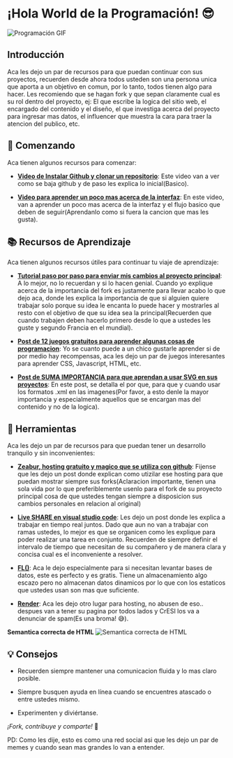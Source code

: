 # ¡Hola World de la Programación! 😎

![Programación GIF](https://media3.giphy.com/media/v1.Y2lkPTc5MGI3NjExanM3dGF1Zmxmc3p5cWx5YzkxdjR0MnJhdjk2eXh5ZGp4anpyeXlsNyZlcD12MV9pbnRlcm5hbF9naWZfYnlfaWQmY3Q9Zw/YnkMcHgNIMW4Yfmjxr/giphy.gif)

## Introducción
Aca les dejo un par de recursos para que puedan continuar con sus proyectos, recuerden desde ahora todos usteden son una persona unica que aporta a un objetivo en comun, por lo tanto, todos tienen algo para hacer. Les recomiendo que se hagan fork y que sepan claramente cual es su rol dentro del proyecto, ej: El que escribe la logica del sitio web, el encargado del contenido y el diseño, el que investiga acerca del proyecto para ingresar mas datos, el influencer que muestra la cara para traer la atencion del publico, etc.

## 🚀 Comenzando
Aca tienen algunos recursos para comenzar:

- **[Video de Instalar Github y clonar un repositorio](https://youtu.be/Jf1EP2xWf0E?feature=shared)**: Este video van a ver como se baja github y de paso les explica lo inicial(Basico).

- **[Video para aprender un poco mas acerca de la interfaz](https://youtu.be/UISDyE9KMlI?feature=shared)**: En este video, van a aprender un poco mas acerca de la interfaz y el flujo basico que deben de seguir(Aprendanlo como si fuera la cancion que mas les gusta).

## 📚 Recursos de Aprendizaje
Aca tienen algunos recursos útiles para continuar tu viaje de aprendizaje:

- **[Tutorial paso por paso para enviar mis cambios al proyecto principal](https://www.freecodecamp.org/espanol/news/como-hacer-tu-primer-pull-request-en-github/)**: A lo mejor, no lo recuerdan y si lo hacen genial. Cuando yo explique acerca de la importancia del fork es justamente para llevar acabo lo que dejo aca, donde les explica la importancia de que si alguien quiere trabajar solo porque su idea le encanta lo puede hacer y mostrarles al resto con el objetivo de que su idea sea la principal(Recuerden que cuando trabajen deben hacerlo primero desde lo que a ustedes les guste y segundo Francia en el mundial).

- **[Post de 12 juegos gratuitos para aprender algunas cosas de programacion](https://www.freecodecamp.org/espanol/news/12-juegos-gratuitos-de-programacion-para-aprender-siendo-principiante/)**: Yo se cuanto puede a un chico gustarle aprender si de por medio hay recompensas, aca les dejo un par de juegos interesantes para aprender CSS, Javascript, HTML, etc.

- **[Post de SUMA IMPORTANCIA para que aprendan a usar SVG en sus proyectos](https://www.freecodecamp.org/espanol/news/como-utilizar-imagenes-svg-en-css-y-html-un-tutorial-para-principiantes/)**: En este post, se detalla el por que, para que y cuando usar los formatos .xml en las imagenes(Por favor, a esto denle la mayor importancia y especialmente aquellos que se encargan mas del contenido y no de la logica).

## 🤖 Herramientas
Aca les dejo un par de recursos para que puedan tener un desarrollo tranquilo y sin inconvenientes:

- **[Zeabur, hosting gratuito y magico que se utiliza con github](https://www.linkedin.com/posts/midudev_este-nuevo-hosting-es-magia-despliega-cualquier-activity-7107310548492369920-kwL-?utm_source=share&utm_medium=member_desktop)**: Fijense que les dejo un post donde explican como utizilar ese hosting para que puedan mostrar siempre sus forks(Aclaracion importante, tienen una sola vida por lo que preferiblemente usenlo para el fork de su proyecto principal cosa de que ustedes tengan siempre a disposicion sus cambios personales en relacion al original)

- **[Live SHARE en visual studio code](https://softwareevolutivo.com.ec/live-share-colaboracion-del-equipo-en-tiempo-real/)**: Les dejo un post donde les explica a trabajar en tiempo real juntos. Dado que aun no van a trabajar con ramas ustedes, lo mejor es que se organicen como les explique para poder realizar una tarea en conjunto. Recuerden de siempre definir el intervalo de tiempo que necesitan de su compañero y de manera clara y concisa cual es el inconveniente a resolver.

- **[FL()](https://www.fl0.com/)**: Aca le dejo especialmente para si necesitan levantar bases de datos, este es perfecto y es gratis. Tiene un almacenamiento algo escazo pero no almacenan datos dinamicos por lo que con los estaticos que ustedes usan son mas que suficiente.
  
- **[Render](https://render.com/)**: Aca les dejo otro lugar para hosting, no abusen de eso.. despues van a tener su pagina por todos lados y CrESI los va a denunciar de spam(Es una broma! 😅).

**Semantica correcta de HTML** 
![Semantica correcta de HTML](https://pbs.twimg.com/media/F5KTN9ObUAAN59C?format=jpg&name=large)

## 💡 Consejos
- Recuerden siempre mantener una comunicacion fluida y lo mas claro posible.

- Siempre busquen ayuda en línea cuando se encuentres atascado o entre ustedes mismo.

- Experimenten y diviértanse.

*¡Fork, contribuye y comparte!* 🌟

PD: Como les dije, esto es como una red social asi que les dejo un par de memes y cuando sean mas grandes lo van a entender.


